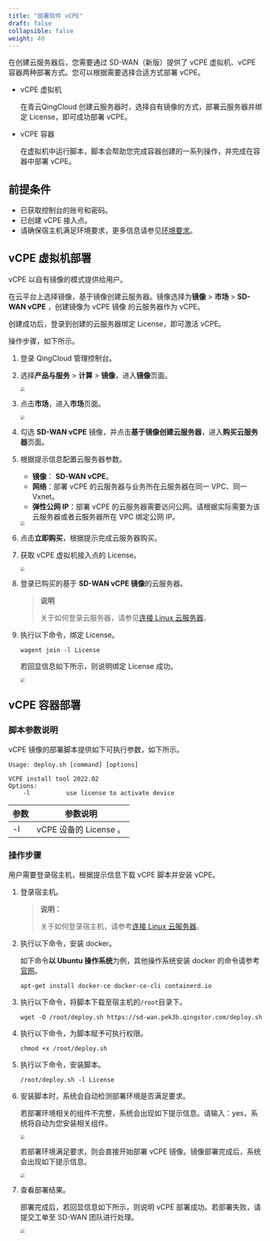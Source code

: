 ```yaml
---
title: "部署软件 vCPE"
draft: false
collapsible: false
weight: 40
---
```


在创建云服务器后，您需要通过 SD-WAN（新版）提供了 vCPE 虚拟机、vCPE 容器两种部署方式。您可以根据需要选择合适方式部署 vCPE。

- vCPE 虚拟机
  
  在青云QingCloud 创建云服务器时，选择自有镜像的方式，部署云服务器并绑定 License，即可成功部署 vCPE。

- vCPE 容器

  在虚拟机中运行脚本，脚本会帮助您完成容器创建的一系列操作，并完成在容器中部署 vCPE。

## 前提条件

- 已获取控制台的账号和密码。
- 已创建 vCPE 接入点。
- 请确保宿主机满足环境要求，更多信息请参见[环境要求](../10_vcpe_overview/#环境要求)。

## vCPE 虚拟机部署

vCPE 以自有镜像的模式提供给用户。

在云平台上选择镜像，基于镜像创建云服务器。镜像选择为**镜像** > **市场** > **SD-WAN vCPE** ，创建镜像为 vCPE 镜像 的云服务器作为 vCPE。

创建成功后，登录到创建的云服务器绑定 License，即可激活 vCPE。

操作步骤，如下所示。

1. 登录 QingCloud 管理控制台。

2. 选择**产品与服务** > **计算** > **镜像**，进入**镜像**页面。

   <img src="/sd-wan/sdwan_new/_images/um_vcpe_image_list.png" style="zoom:50%;" />

3. 点击**市场**，进入**市场**页面。

   <img src="/sd-wan/sdwan_new/_images/um_vcpe_image_market.png" style="zoom:50%;" />

4. 勾选 **SD-WAN vCPE** 镜像，并点击**基于镜像创建云服务器**，进入**购买云服务器**页面。

5. 根据提示信息配置云服务器参数。

   - **镜像**： **SD-WAN vCPE**。
   - **网络**：部署 vCPE 的云服务器与业务所在云服务器在同一 VPC、同一 Vxnet。
   - **弹性公网 IP**：部署 vCPE 的云服务器需要访问公网。请根据实际需要为该云服务器或者云服务器所在 VPC 绑定公网 IP。

   <img src="/sd-wan/sdwan_new/_images/um_vcpe_image_display.png" style="zoom:50%;" />

7. 点击**立即购买**，根据提示完成云服务器购买。

8. 获取 vCPE 虚拟机接入点的 License。

   <img src="/sd-wan/sdwan_new/_images/vm_vcpe_copy_license.png" style="zoom:50%;" />
   
8. 登录已购买的基于 **SD-WAN vCPE 镜像**的云服务器。

   > **说明**
   >
   > 关于如何登录云服务器，请参见[连接 Linux 云服务器](/compute/vm/manual/vm/20_connect_instance/10_third_party/)。

8. 执行以下命令，绑定 License。

   ```
   wagent join -l License
   ```

   若回显信息如下所示，则说明绑定 License 成功。

   <img src="../../../_images/um_bind_image_license.png" style="zoom:50%;" />

## vCPE 容器部署

### 脚本参数说明

vCPE 镜像的部署脚本提供如下可执行参数，如下所示。

```
Usage: deploy.sh [command] [options]

VCPE install tool 2022.02
Options:
    -l          use license to activate device
```

| 参数 | 参数说明               |
| ---- | ---------------------- |
| -l   | vCPE 设备的 License 。 |

### 操作步骤

用户需要登录宿主机，根据提示信息下载 vCPE 脚本并安装 vCPE。

1. 登录宿主机。

   > **说明：**
   >
   > 关于如何登录宿主机，请参考[连接 Linux 云服务器](/compute/vm/manual/vm/20_connect_instance/10_third_party/)。

1. 执行以下命令，安装 docker。

   如下命令**以 Ubuntu 操作系统**为例，其他操作系统安装 docker 的命令请参考[官网](https://docs.docker.com/engine/install/
   )。
   
   ```
   apt-get install docker-ce docker-ce-cli containerd.io
   ```
   
1. 执行以下命令，将脚本下载至宿主机的`/root`目录下。

   ```
   wget -O /root/deploy.sh https://sd-wan.pek3b.qingstor.com/deploy.sh
   ```

2. 执行以下命令，为脚本赋予可执行权限。

   ```
   chmod +x /root/deploy.sh
   ```

3. 执行以下命令，安装脚本。

   ```
   /root/deploy.sh -l License
   ```

4. 安装脚本时，系统会自动检测部署环境是否满足要求。

   若部署环境相关的组件不完整，系统会出现如下提示信息。请输入：yes，系统将自动为您安装相关组件。

   <img src="../../../_images/um_deploy_vcpe_misscomponent.png" style="zoom:50%;" />

   若部署环境满足要求，则会直接开始部署 vCPE 镜像。镜像部署完成后，系统会出现如下提示信息。

   <img src="../../../_images/um_deploy_vcpe_complet.png" style="zoom:50%;" />

5. 查看部署结果。

   部署完成后，若回显信息如下所示，则说明 vCPE 部署成功。若部署失败，请提交工单至 SD-WAN 团队进行处理。

   <img src="../../../_images/um_deploy_vcpe_success.png" style="zoom:50%;" />



